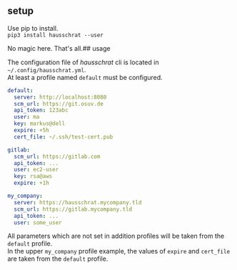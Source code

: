 ## setup

Use pip to install.  
`pip3 install hausschrat --user`  

No magic here. That's all.## usage

The configuration file of _hausschrat_ cli is located in `~/.config/hausschrat.yml`.  
At least a profile named `default` must be configured.

```yml
default:
  server: http://localhost:8080
  scm_url: https://git.osuv.de
  api_token: 123abc
  user: ma
  key: markus@dell
  expire: +5h
  cert_file: ~/.ssh/test-cert.pub

gitlab:
  scm_url: https://gitlab.com
  api_token: ...
  user: ec2-user
  key: rsa@aws
  expire: +1h

my_company:
  server: https://hausschrat.mycompany.tld
  scm_url: https://gitlab.mycompany.tld
  api_token: ...
  user: some_user
```

All parameters which are not set in addition profiles will be taken from the `default` profile.  
In the upper `my_company` profile example, the values of `expire` and `cert_file` are taken from the `default` profile.
